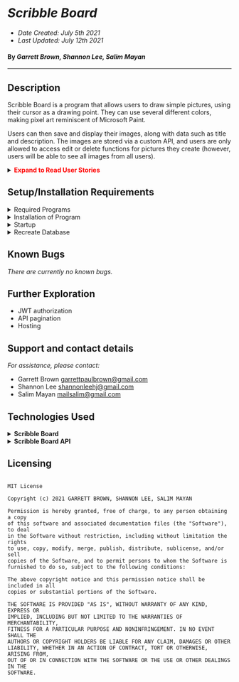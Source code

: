 # _Scribble Board_

* _Date Created: July 5th 2021_
* _Last Updated: July 12th 2021_

#### By _Garrett Brown, Shannon Lee, Salim Mayan_

***

## Description
Scribble Board is a program that allows users to draw simple pictures, using their cursor as a drawing point. They can use several different colors, making pixel art reminiscent of Microsoft Paint.

Users can then save and display their images, along with data such as title and description. The images are stored via a custom API, and users are only allowed to access edit or delete functions for pictures they create (however, users will be able to see all images from all users).


<details>
    <summary><span style="color:red"><strong>Expand to Read User Stories</strong></style></summary>

1. User can log into their own art profile.
2. User can create new canvases and draw/erase on that canvas.
3. User can post drawings to the viewing gallery.
4. User can browse the profiles of other users to see their drawings.
5. User can delete their own drawings.
6. Users can see gallery of all drawings from all users.

</details>


## Setup/Installation Requirements

<details>
    <summary>Required Programs</summary>
    
1. An internet browser.
2. Visual Code Studio (or another code editor).
3. .NET
4. MySQL
5. MySQLWorkbench
</details>

<details>
    <summary>Installation of Program</summary>
    
1. Open the terminal on your local machine and navigate to "Desktop."
2. Clone "ScribbleBoard.Solution" with the following git command `git clone https://github.com/shanole/ScribbleBoard.Solution`
3. Navigate to the top level of the repository with the command `cd ScribbleBoard.Solution`
4. Navigate into "ScribbleBoard" with git command `cd ScribbleBoard`

</details>

<details>
    <summary>Startup</summary>

1. Navigate to root directory in project.
2. Restore project with git command `dotnet restore`
3. Build project with git command `dotnet build`
4. To run program, run git command `dotnet run`
5. In browser, navigate to http://localhost:5000 

</details>

<details>
    <summary>Recreate Database</summary>
    
#### ScribbleBoard `appsettings.json` Creation

1. Create a file in the root directory called `appsettings.json`. 
2. Add `appsettings.json` to `.gitignore`.
3. Insert the following code into `appsettings.json`:
    
``` 
{
    "ConnectionStrings": {
        "DefaultConnection": "Server=localhost;Port=3306;database=scribbleboard_clientE;uid=root;pwd=YOUR-PASSWORD;"
    }
}
```

4. Replace `YOUR-PASSWORD` with password you selected when installing MySQLWorkbench.
5. In the root directory, run `dotnet ef database update` 
6. In the root directory, run `dotnet ef database restore`

This will recreate the database on your computer, using MySQLWorkbench. 

#### ScribbleBoardAPI `appsettings.json` Creation

1. Create a file in the root directory called `appsettings.json`. 
2. Add `appsettings.json` to `.gitignore`.
3. Insert the following code into `appsettings.json`:

```
{
  "Logging": {
    "LogLevel": {
      "Default": "Information",
      "Microsoft": "Warning",
      "Microsoft.Hosting.Lifetime": "Information"
    }
  },
  "AllowedHosts": "*",
  "ConnectionStrings": {
    "DefaultConnection": "Server=localhost;Port=3306;database=scribbleboard_api;uid=root;pwd=YOUR-PASSWORD;"
  }
}
```

4. Replace `YOUR-PASSWORD` with password you selected when installing MySQLWorkbench.
5. In the root directory, run `dotnet ef database update` 
6. In the root directory, run `dotnet ef database restore`

</details>


## Known Bugs

_There are currently no known bugs._

## Further Exploration
* JWT authorization
* API pagination
* Hosting

## Support and contact details

_For assistance, please contact:_ 
* Garrett Brown <garrettpaulbrown@gmail.com>
* Shannon Lee <shannonleehj@gmail.com>
* Salim Mayan <mailsalim@gmail.com>

## Technologies Used

<details>
    <summary><strong>Scribble Board</strong></summary>

* _Github, Visusal Studio Code_
* _C#, Markdown_
* _Entity Framework_
* _Authentication and Authorization with Identity_
* _.NET Core 5.0.1_
* _Swashbuckle_

</details>

<details>
    <summary><strong>Scribble Board API</strong></summary>

* _Github, Visual Studio Code_
* _C#, Markdown_
* _HTML, CSS, JS_
* _Bootstrap, JQuery_ 
* _Entity Framework_
* _Authentication and Authorization with Identity_
* _.NET Core 5.0.1_
* _ASP.NET Core MVC_
* _ASP.NET Core Razor Pages_
* _RestSharp_

</details>



## Licensing

```

MIT License

Copyright (c) 2021 GARRETT BROWN, SHANNON LEE, SALIM MAYAN

Permission is hereby granted, free of charge, to any person obtaining a copy
of this software and associated documentation files (the "Software"), to deal
in the Software without restriction, including without limitation the rights
to use, copy, modify, merge, publish, distribute, sublicense, and/or sell
copies of the Software, and to permit persons to whom the Software is
furnished to do so, subject to the following conditions:

The above copyright notice and this permission notice shall be included in all
copies or substantial portions of the Software.

THE SOFTWARE IS PROVIDED "AS IS", WITHOUT WARRANTY OF ANY KIND, EXPRESS OR
IMPLIED, INCLUDING BUT NOT LIMITED TO THE WARRANTIES OF MERCHANTABILITY,
FITNESS FOR A PARTICULAR PURPOSE AND NONINFRINGEMENT. IN NO EVENT SHALL THE
AUTHORS OR COPYRIGHT HOLDERS BE LIABLE FOR ANY CLAIM, DAMAGES OR OTHER
LIABILITY, WHETHER IN AN ACTION OF CONTRACT, TORT OR OTHERWISE, ARISING FROM,
OUT OF OR IN CONNECTION WITH THE SOFTWARE OR THE USE OR OTHER DEALINGS IN THE
SOFTWARE.

```

